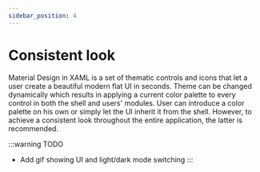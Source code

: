 ```yaml
---
sidebar_position: 4
---
```


# Consistent look

Material Design in XAML is a set of thematic controls and icons that let a user create a beautiful modern flat UI in seconds. Theme can be changed dynamically which results in applying a current color palette to every control in both the shell and users' modules. User can introduce a color palette on his own or simply let the UI inherit it from the shell. However, to achieve a consistent look throughout the entire application, the latter is recommended.

:::warning TODO
- Add gif showing UI and light/dark mode switching
:::